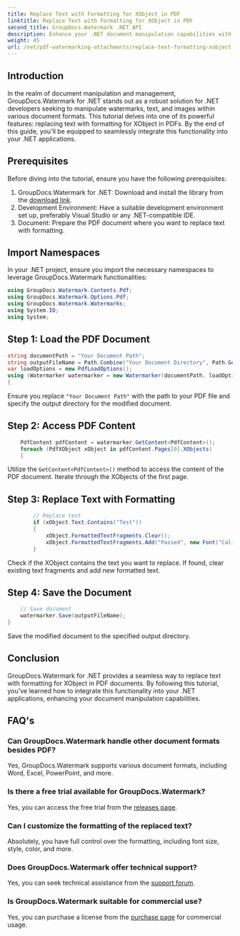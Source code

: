 ```yaml
---
title: Replace Text with Formatting for XObject in PDF
linktitle: Replace Text with Formatting for XObject in PDF
second_title: GroupDocs.Watermark .NET API
description: Enhance your .NET document manipulation capabilities with GroupDocs.Watermark for .NET. Learn how to replace text with formatting in PDFs effortlessly.
weight: 45
url: /net/pdf-watermarking-attachments/replace-text-formatting-xobject-pdf/
---
```

## Introduction
In the realm of document manipulation and management, GroupDocs.Watermark for .NET stands out as a robust solution for .NET developers seeking to manipulate watermarks, text, and images within various document formats. This tutorial delves into one of its powerful features: replacing text with formatting for XObject in PDFs. By the end of this guide, you'll be equipped to seamlessly integrate this functionality into your .NET applications.
## Prerequisites
Before diving into the tutorial, ensure you have the following prerequisites:
1. GroupDocs.Watermark for .NET: Download and install the library from the [download link](https://releases.groupdocs.com/Watermark/net/).
2. Development Environment: Have a suitable development environment set up, preferably Visual Studio or any .NET-compatible IDE.
3. Document: Prepare the PDF document where you want to replace text with formatting.

## Import Namespaces
In your .NET project, ensure you import the necessary namespaces to leverage GroupDocs.Watermark functionalities:
```csharp
using GroupDocs.Watermark.Contents.Pdf;
using GroupDocs.Watermark.Options.Pdf;
using GroupDocs.Watermark.Watermarks;
using System.IO;
using System;
```
## Step 1: Load the PDF Document
```csharp
string documentPath = "Your Document Path";
string outputFileName = Path.Combine("Your Document Directory", Path.GetFileName(documentPath));
var loadOptions = new PdfLoadOptions();
using (Watermarker watermarker = new Watermarker(documentPath, loadOptions))
{
```
Ensure you replace `"Your Document Path"` with the path to your PDF file and specify the output directory for the modified document.
## Step 2: Access PDF Content
```csharp
    PdfContent pdfContent = watermarker.GetContent<PdfContent>();
    foreach (PdfXObject xObject in pdfContent.Pages[0].XObjects)
    {
```
Utilize the `GetContent<PdfContent>()` method to access the content of the PDF document. Iterate through the XObjects of the first page.
## Step 3: Replace Text with Formatting
```csharp
        // Replace text
        if (xObject.Text.Contains("Test"))
        {
            xObject.FormattedTextFragments.Clear();
            xObject.FormattedTextFragments.Add("Passed", new Font("Calibri", 19, FontStyle.Bold), Color.Red, Color.Aqua);
        }
```
Check if the XObject contains the text you want to replace. If found, clear existing text fragments and add new formatted text.
## Step 4: Save the Document
```csharp
    // Save document
    watermarker.Save(outputFileName);
}
```
Save the modified document to the specified output directory.

## Conclusion
GroupDocs.Watermark for .NET provides a seamless way to replace text with formatting for XObject in PDF documents. By following this tutorial, you've learned how to integrate this functionality into your .NET applications, enhancing your document manipulation capabilities.
## FAQ's
### Can GroupDocs.Watermark handle other document formats besides PDF?
Yes, GroupDocs.Watermark supports various document formats, including Word, Excel, PowerPoint, and more.
### Is there a free trial available for GroupDocs.Watermark?
Yes, you can access the free trial from the [releases page](https://releases.groupdocs.com/).
### Can I customize the formatting of the replaced text?
Absolutely, you have full control over the formatting, including font size, style, color, and more.
### Does GroupDocs.Watermark offer technical support?
Yes, you can seek technical assistance from the [support forum](https://forum.groupdocs.com/c/watermark/19).
### Is GroupDocs.Watermark suitable for commercial use?
Yes, you can purchase a license from the [purchase page](https://purchase.groupdocs.com/buy) for commercial usage.

